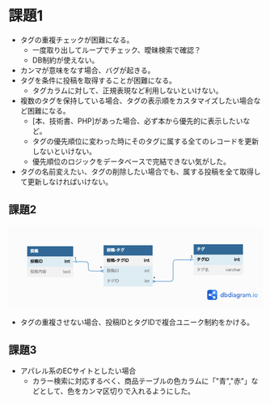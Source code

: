 # 課題1

- タグの重複チェックが困難になる。
  - 一度取り出してループでチェック、曖昧検索で確認？
  - DB制約が使えない。
- カンマが意味をなす場合、バグが起きる。
- タグを条件に投稿を取得することが困難になる。
  - タグカラムに対して、正規表現など利用しないといけない。
- 複数のタグを保持している場合、タグの表示順をカスタマイズしたい場合など困難になる。
  - [本、技術書、PHP]があった場合、必ず本から優先的に表示したいなど。
  - タグの優先順位に変わった時にそのタグに属する全てのレコードを更新しないといけない。
  - 優先順位のロジックをデータベースで完結できない気がした。
- タグの名前変えたい、タグの削除したい場合でも、属する投稿を全て取得して更新しなければいけない。

## 課題2

![ER図](./DB_UNTI_PATTERN_1.png)

- タグの重複させない場合、投稿IDとタグIDで複合ユニーク制約をかける。

## 課題3
- アパレル系のECサイトとしたい場合
  - カラー検索に対応するべく、商品テーブルの色カラムに「"青","赤"」などとして、色をカンマ区切りで入れるようにした。